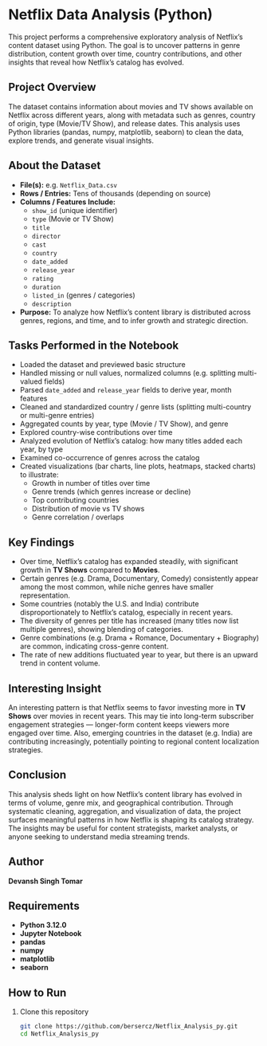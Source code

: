 # Netflix Data Analysis (Python)

This project performs a comprehensive exploratory analysis of Netflix’s content dataset using Python. The goal is to uncover patterns in genre distribution, content growth over time, country contributions, and other insights that reveal how Netflix’s catalog has evolved.

## Project Overview

The dataset contains information about movies and TV shows available on Netflix across different years, along with metadata such as genres, country of origin, type (Movie/TV Show), and release dates. This analysis uses Python libraries (pandas, numpy, matplotlib, seaborn) to clean the data, explore trends, and generate visual insights.

## About the Dataset

- **File(s):** e.g. `Netflix_Data.csv`
- **Rows / Entries:** Tens of thousands (depending on source)  
- **Columns / Features Include:**
  - `show_id` (unique identifier)  
  - `type` (Movie or TV Show)  
  - `title`  
  - `director`  
  - `cast`  
  - `country`  
  - `date_added`  
  - `release_year`  
  - `rating`  
  - `duration`  
  - `listed_in` (genres / categories)  
  - `description`  
- **Purpose:** To analyze how Netflix’s content library is distributed across genres, regions, and time, and to infer growth and strategic direction.

## Tasks Performed in the Notebook

- Loaded the dataset and previewed basic structure  
- Handled missing or null values, normalized columns (e.g. splitting multi-valued fields)  
- Parsed `date_added` and `release_year` fields to derive year, month features  
- Cleaned and standardized country / genre lists (splitting multi-country or multi-genre entries)  
- Aggregated counts by year, type (Movie / TV Show), and genre  
- Explored country-wise contributions over time  
- Analyzed evolution of Netflix’s catalog: how many titles added each year, by type  
- Examined co-occurrence of genres across the catalog  
- Created visualizations (bar charts, line plots, heatmaps, stacked charts) to illustrate:
  - Growth in number of titles over time  
  - Genre trends (which genres increase or decline)  
  - Top contributing countries  
  - Distribution of movie vs TV shows  
  - Genre correlation / overlaps  

## Key Findings

- Over time, Netflix’s catalog has expanded steadily, with significant growth in **TV Shows** compared to **Movies**.  
- Certain genres (e.g. Drama, Documentary, Comedy) consistently appear among the most common, while niche genres have smaller representation.  
- Some countries (notably the U.S. and India) contribute disproportionately to Netflix’s catalog, especially in recent years.  
- The diversity of genres per title has increased (many titles now list multiple genres), showing blending of categories.  
- Genre combinations (e.g. Drama + Romance, Documentary + Biography) are common, indicating cross-genre content.  
- The rate of new additions fluctuated year to year, but there is an upward trend in content volume.

## Interesting Insight

An interesting pattern is that Netflix seems to favor investing more in **TV Shows** over movies in recent years. This may tie into long-term subscriber engagement strategies — longer-form content keeps viewers more engaged over time. Also, emerging countries in the dataset (e.g. India) are contributing increasingly, potentially pointing to regional content localization strategies.

## Conclusion

This analysis sheds light on how Netflix’s content library has evolved in terms of volume, genre mix, and geographical contribution. Through systematic cleaning, aggregation, and visualization of data, the project surfaces meaningful patterns in how Netflix is shaping its catalog strategy. The insights may be useful for content strategists, market analysts, or anyone seeking to understand media streaming trends.

## Author 
**Devansh Singh Tomar**


## Requirements

- **Python 3.12.0**
- **Jupyter Notebook**
- **pandas**
- **numpy**
- **matplotlib**
- **seaborn**


## How to Run

1. Clone this repository  
   ```bash
   git clone https://github.com/bersercz/Netflix_Analysis_py.git
   cd Netflix_Analysis_py
